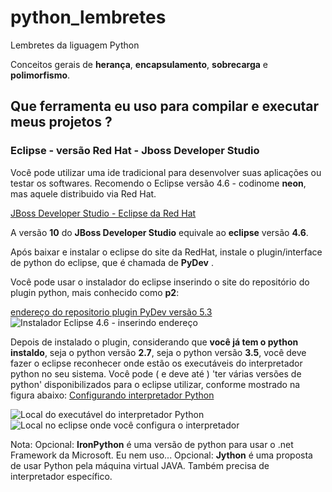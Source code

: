 # python_lembretes
Lembretes da liguagem Python

Conceitos gerais de **herança**, **encapsulamento**, **sobrecarga** e **polimorfismo**.

## Que ferramenta eu uso para compilar e executar meus projetos ?

### Eclipse - versão Red Hat - Jboss Developer Studio

Você pode utilizar uma ide tradicional para desenvolver suas aplicações ou testar os softwares.
Recomendo o Eclipse versão 4.6 - codinome **neon**, mas aquele distribuido via Red Hat.

[JBoss Developer Studio - Eclipse da Red Hat](http://developers.redhat.com/products/devstudio/download/?referrer=jbd)

A versão **10** do  **JBoss Developer Studio** equivale ao **eclipse** versão **4.6**. 

Após baixar e instalar o eclipse do site da RedHat, instale o plugin/interface de python do eclipse, 
que é chamada de **PyDev** .

Você pode usar o instalador do eclipse inserindo o site do repositório do plugin python, mais conhecido como **p2**:

[endereço do repositorio plugin PyDev versão 5.3  ](http://www.pydev.org/updates)
![Instalador Eclipse 4.6 - inserindo endereço](http://download.eclipse.org/errors/content/eclipse-software-install-win10-v1.png)


Depois de instalado o plugin, considerando que **você já tem o python instaldo**, seja o python versão **2.7**, seja o python versão **3.5**, você deve fazer o eclipse reconhecer onde estão os executáveis do interpretador python no seu sistema.
Você pode ( e deve até ) 'ter várias versões de python' disponibilizados para o eclipse utilizar, conforme mostrado na figura abaixo:
[Configurando interpretador Python](http://www.pydev.org/manual_101_interpreter.html)

![Local do executável do interpretador Python](http://www.pydev.org/images/interpreter_mac.png)
![Local no eclipse onde você configura o interpretador](http://www.pydev.org/images/interpreter.png)

Nota: 
Opcional: **IronPython** é uma versão de python para usar o .net Framework da Microsoft. Eu nem uso...
Opcional: **Jython** é uma proposta de usar Python pela máquina virtual JAVA. Também precisa de interpretador específico.


